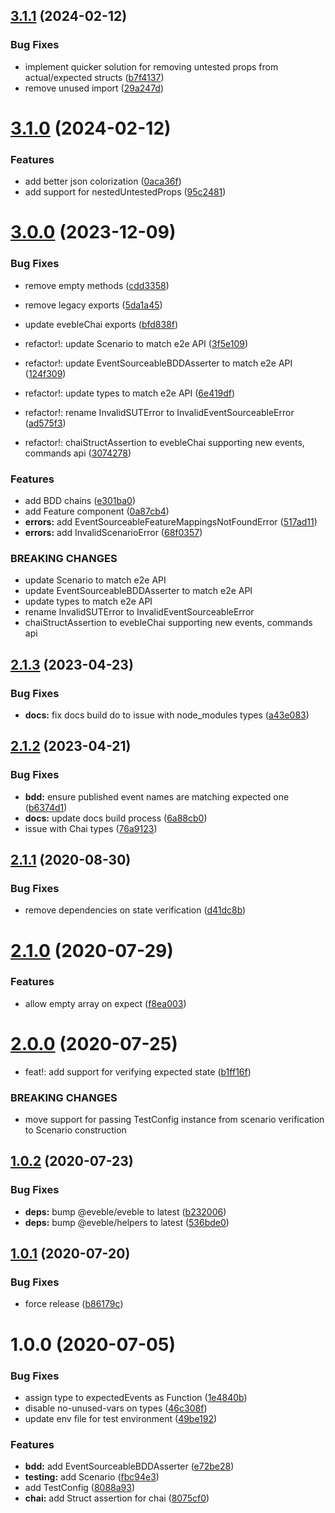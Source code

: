 ## [3.1.1](https://github.com/eveble/testing/compare/v3.1.0...v3.1.1) (2024-02-12)


### Bug Fixes

* implement quicker solution for removing untested props from actual/expected structs ([b7f4137](https://github.com/eveble/testing/commit/b7f4137af02752a6c00c7e06d36a6664829d26fb))
* remove unused import ([29a247d](https://github.com/eveble/testing/commit/29a247d4092641df5466598c76d55010d8c47d28))

# [3.1.0](https://github.com/eveble/testing/compare/v3.0.0...v3.1.0) (2024-02-12)


### Features

* add better json colorization ([0aca36f](https://github.com/eveble/testing/commit/0aca36f1645d652af1cf963be389dc28177d3d6f))
* add support for nestedUntestedProps ([95c2481](https://github.com/eveble/testing/commit/95c24817136aee5553c52ad8cd45339acf6765dc))

# [3.0.0](https://github.com/eveble/testing/compare/v2.1.3...v3.0.0) (2023-12-09)


### Bug Fixes

* remove empty methods ([cdd3358](https://github.com/eveble/testing/commit/cdd3358dc042e0009e037b0830bdadf6e33c6e0e))
* remove legacy exports ([5da1a45](https://github.com/eveble/testing/commit/5da1a45773fb2fa460c1b8074040444ed6595ee9))
* update evebleChai exports ([bfd838f](https://github.com/eveble/testing/commit/bfd838f2e1c7e0636def8d8295806a0a1c406d9a))


* refactor!: update Scenario to match e2e API ([3f5e109](https://github.com/eveble/testing/commit/3f5e10944b2e0e90e824dd7467e14fa1560eaef6))
* refactor!: update EventSourceableBDDAsserter to match e2e API ([124f309](https://github.com/eveble/testing/commit/124f309c69a1f4262c77d852bd6add348fa7237e))
* refactor!: update types to match e2e API ([6e419df](https://github.com/eveble/testing/commit/6e419df964ee39c601f605e7e1ade7618061a0df))
* refactor!: rename InvalidSUTError to InvalidEventSourceableError ([ad575f3](https://github.com/eveble/testing/commit/ad575f31bd10915f00f796d1ba99790a30873561))
* refactor!: chaiStructAssertion to evebleChai supporting new events, commands api ([3074278](https://github.com/eveble/testing/commit/3074278b7753d51382b824f4acbd525a52ae7b6d))


### Features

* add BDD chains ([e301ba0](https://github.com/eveble/testing/commit/e301ba0e2e7902a033bb1f956fceef460235386c))
* add Feature component ([0a87cb4](https://github.com/eveble/testing/commit/0a87cb4b7731cc8e6894f14a220bafee20a50ca6))
* **errors:** add EventSourceableFeatureMappingsNotFoundError ([517ad11](https://github.com/eveble/testing/commit/517ad11d09f24d2514426c7a8c5a7cf85aa915c1))
* **errors:** add InvalidScenarioError ([68f0357](https://github.com/eveble/testing/commit/68f0357e87bfc1352d413c32993ab714f8776417))


### BREAKING CHANGES

* update Scenario to match e2e API
* update EventSourceableBDDAsserter to match e2e API
* update types to match e2e API
* rename InvalidSUTError to InvalidEventSourceableError
* chaiStructAssertion to evebleChai supporting new events, commands api

## [2.1.3](https://github.com/eveble/testing/compare/v2.1.2...v2.1.3) (2023-04-23)


### Bug Fixes

* **docs:** fix docs build do to issue with node_modules types ([a43e083](https://github.com/eveble/testing/commit/a43e08377cfbc5636e04351e8ee84f889fb35e0d))

## [2.1.2](https://github.com/eveble/testing/compare/v2.1.1...v2.1.2) (2023-04-21)


### Bug Fixes

* **bdd:** ensure published event names are matching expected one ([b6374d1](https://github.com/eveble/testing/commit/b6374d129654c3e0ed76f98ca83f59ee2b3612eb))
* **docs:** update docs build process ([6a88cb0](https://github.com/eveble/testing/commit/6a88cb09bca61295667f3e2f5e9ba18db52c2aa8))
* issue with Chai types ([76a9123](https://github.com/eveble/testing/commit/76a9123f805d0606b82fbe683e63762946df5970))

## [2.1.1](https://github.com/eveble/testing/compare/v2.1.0...v2.1.1) (2020-08-30)


### Bug Fixes

* remove dependencies on state verification ([d41dc8b](https://github.com/eveble/testing/commit/d41dc8bb3befa2011837f5967183a48b4443f8a2))

# [2.1.0](https://github.com/eveble/testing/compare/v2.0.0...v2.1.0) (2020-07-29)


### Features

* allow empty array on expect ([f8ea003](https://github.com/eveble/testing/commit/f8ea003f347461758a68f375e766359566980a8f))

# [2.0.0](https://github.com/eveble/testing/compare/v1.0.2...v2.0.0) (2020-07-25)


* feat!: add support for verifying expected state ([b1ff16f](https://github.com/eveble/testing/commit/b1ff16f1971e7ce1f35701afc44207dc51a77cba))


### BREAKING CHANGES

* move support for passing TestConfig instance from scenario verification to Scenario construction

## [1.0.2](https://github.com/eveble/testing/compare/v1.0.1...v1.0.2) (2020-07-23)


### Bug Fixes

* **deps:** bump @eveble/eveble to latest ([b232006](https://github.com/eveble/testing/commit/b232006aa1fffa985f9690bdb377c2bf8e0b8547))
* **deps:** bump @eveble/helpers to latest ([536bde0](https://github.com/eveble/testing/commit/536bde048ed428908f3562fb95285cb1e8a678cb))

## [1.0.1](https://github.com/eveble/testing/compare/v1.0.0...v1.0.1) (2020-07-20)


### Bug Fixes

* force release ([b86179c](https://github.com/eveble/testing/commit/b86179c3636f3d720a3f55f7e2f501b6f9b14b81))

# 1.0.0 (2020-07-05)


### Bug Fixes

* assign type to expectedEvents as Function ([1e4840b](https://github.com/eveble/testing/commit/1e4840ba092290d3d6dc50ff4f5cc963936a4f1e))
* disable no-unused-vars on types ([46c308f](https://github.com/eveble/testing/commit/46c308f50482f20a2d1ac3e3b923110da1779767))
* update env file for test environment ([49be192](https://github.com/eveble/testing/commit/49be1928a82f2a4b9426e871fc27d1d0fa4a84ab))


### Features

* **bdd:** add EventSourceableBDDAsserter ([e72be28](https://github.com/eveble/testing/commit/e72be28739bc4c9a4557c81198d2d9b0908da2b1))
* **testing:** add Scenario ([fbc94e3](https://github.com/eveble/testing/commit/fbc94e300f2704e0a4801b97d54a820e5b7fe3ae))
* add TestConfig ([8088a93](https://github.com/eveble/testing/commit/8088a93e9ce7738e378111f9dade696529e34649))
* **chai:** add Struct assertion for chai ([8075cf0](https://github.com/eveble/testing/commit/8075cf0bb73471dfd16cee021ecd41f9859dc348))
